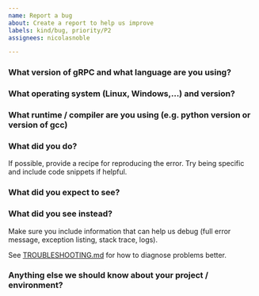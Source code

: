 ```yaml
---
name: Report a bug
about: Create a report to help us improve
labels: kind/bug, priority/P2
assignees: nicolasnoble

---
```


<!--

This form is for bug reports and feature requests ONLY!
For general questions and troubleshooting, please ask/look for answers here:
- grpc.io mailing list: https://groups.google.com/forum/#!forum/grpc-io
- StackOverflow, with "grpc" tag: https://stackoverflow.com/questions/tagged/grpc

Issues specific to *grpc-java*, *grpc-go*, *grpc-node*, *grpc-dart*, *grpc-web* should be created in the repository they belong to (e.g. https://github.com/grpc/grpc-LANGUAGE/issues/new)
-->

### What version of gRPC and what language are you using?


### What operating system (Linux, Windows,...) and version?


### What runtime / compiler are you using (e.g. python version or version of gcc)


### What did you do?
If possible, provide a recipe for reproducing the error. Try being specific and include code snippets if helpful.

### What did you expect to see?


### What did you see instead?

Make sure you include information that can help us debug (full error message, exception listing, stack trace, logs).

See [TROUBLESHOOTING.md](https://github.com/grpc/grpc/blob/master/TROUBLESHOOTING.md) for how to diagnose problems better.

### Anything else we should know about your project / environment?
